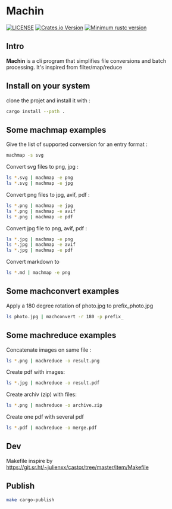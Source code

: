 # Machin

[![LICENSE](https://img.shields.io/badge/license-MIT-blue.svg)](LICENSE)
[![Crates.io Version](https://img.shields.io/crates/v/machin.svg)](https://crates.io/crates/machin)
[![Minimum rustc version](https://img.shields.io/badge/rustc-1.60.0+-lightgray.svg)](#rust-version-requirements)

## Intro

**Machin** is a cli program that simplifies file conversions and batch processing.
It's inspired from filter/map/reduce

## Install on your system

clone the projet and install it with :

```zsh
cargo install --path .
```

## Some **machmap** examples

Give the list of supported conversion for an entry format :

```zsh
machmap -s svg
```

Convert svg files to png, jpg :

```zsh
ls *.svg | machmap -e png
ls *.svg | machmap -e jpg
```

Convert png files to jpg, avif, pdf :

```zsh
ls *.png | machmap -e jpg
ls *.png | machmap -e avif
ls *.png | machmap -e pdf
```

Convert jpg file to png, avif, pdf :

```zsh
ls *.jpg | machmap -e png
ls *.jpg | machmap -e avif
ls *.jpg | machmap -e pdf
```

Convert markdown to 

```zsh
ls *.md | machmap -e png
```

## Some **machconvert** examples

Apply a 180 degree rotation of photo.jpg to prefix_photo.jpg

```zsh
ls photo.jpg | machconvert -r 180 -p prefix_
```

## Some **machreduce** examples

Concatenate images on same file :

```zsh
ls *.png | machreduce -o result.png
```

Create pdf with images:

```zsh
ls *.jpg | machreduce -o result.pdf
```

Create archiv (zip) with files:

```zsh
ls *.png | machreduce -o archive.zip
```

Create one pdf with several pdf

```zsh
ls *.pdf | machreduce -o merge.pdf
```

## Dev

Makefile inspire by https://git.sr.ht/~julienxx/castor/tree/master/item/Makefile

## Publish

```zsh
make cargo-publish
```
